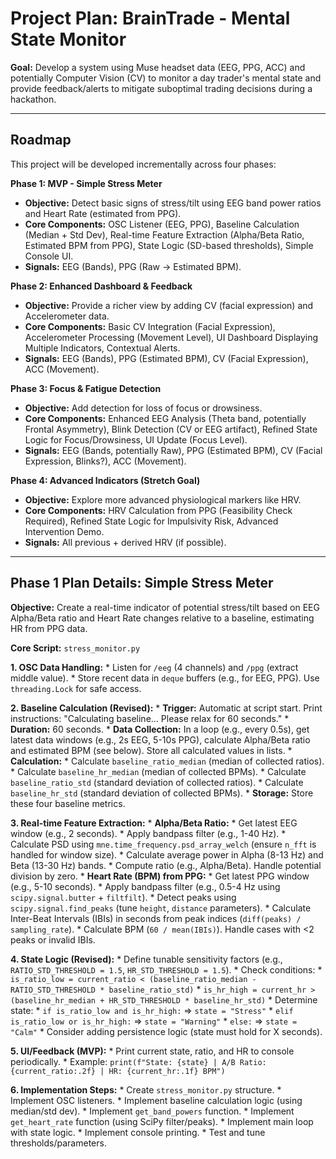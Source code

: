 # Project Plan: BrainTrade - Mental State Monitor

**Goal:** Develop a system using Muse headset data (EEG, PPG, ACC) and potentially Computer Vision (CV) to monitor a day trader's mental state and provide feedback/alerts to mitigate suboptimal trading decisions during a hackathon.

---

## Roadmap

This project will be developed incrementally across four phases:

**Phase 1: MVP - Simple Stress Meter**
*   **Objective:** Detect basic signs of stress/tilt using EEG band power ratios and Heart Rate (estimated from PPG).
*   **Core Components:** OSC Listener (EEG, PPG), Baseline Calculation (Median + Std Dev), Real-time Feature Extraction (Alpha/Beta Ratio, Estimated BPM from PPG), State Logic (SD-based thresholds), Simple Console UI.
*   **Signals:** EEG (Bands), PPG (Raw -> Estimated BPM).

**Phase 2: Enhanced Dashboard & Feedback**
*   **Objective:** Provide a richer view by adding CV (facial expression) and Accelerometer data.
*   **Core Components:** Basic CV Integration (Facial Expression), Accelerometer Processing (Movement Level), UI Dashboard Displaying Multiple Indicators, Contextual Alerts.
*   **Signals:** EEG (Bands), PPG (Estimated BPM), CV (Facial Expression), ACC (Movement).

**Phase 3: Focus & Fatigue Detection**
*   **Objective:** Add detection for loss of focus or drowsiness.
*   **Core Components:** Enhanced EEG Analysis (Theta band, potentially Frontal Asymmetry), Blink Detection (CV or EEG artifact), Refined State Logic for Focus/Drowsiness, UI Update (Focus Level).
*   **Signals:** EEG (Bands, potentially Raw), PPG (Estimated BPM), CV (Facial Expression, Blinks?), ACC (Movement).

**Phase 4: Advanced Indicators (Stretch Goal)**
*   **Objective:** Explore more advanced physiological markers like HRV.
*   **Core Components:** HRV Calculation from PPG (Feasibility Check Required), Refined State Logic for Impulsivity Risk, Advanced Intervention Demo.
*   **Signals:** All previous + derived HRV (if possible).

---

## Phase 1 Plan Details: Simple Stress Meter

**Objective:** Create a real-time indicator of potential stress/tilt based on EEG Alpha/Beta ratio and Heart Rate changes relative to a baseline, estimating HR from PPG data.

**Core Script:** `stress_monitor.py`

**1. OSC Data Handling:**
    *   Listen for `/eeg` (4 channels) and `/ppg` (extract middle value).
    *   Store recent data in `deque` buffers (e.g., for EEG, PPG). Use `threading.Lock` for safe access.

**2. Baseline Calculation (Revised):**
    *   **Trigger:** Automatic at script start. Print instructions: "Calculating baseline... Please relax for 60 seconds."
    *   **Duration:** 60 seconds.
    *   **Data Collection:** In a loop (e.g., every 0.5s), get latest data windows (e.g., 2s EEG, 5-10s PPG), calculate Alpha/Beta ratio and estimated BPM (see below). Store all calculated values in lists.
    *   **Calculation:**
        *   Calculate `baseline_ratio_median` (median of collected ratios).
        *   Calculate `baseline_hr_median` (median of collected BPMs).
        *   Calculate `baseline_ratio_std` (standard deviation of collected ratios).
        *   Calculate `baseline_hr_std` (standard deviation of collected BPMs).
    *   **Storage:** Store these four baseline metrics.

**3. Real-time Feature Extraction:**
    *   **Alpha/Beta Ratio:**
        *   Get latest EEG window (e.g., 2 seconds).
        *   Apply bandpass filter (e.g., 1-40 Hz).
        *   Calculate PSD using `mne.time_frequency.psd_array_welch` (ensure `n_fft` is handled for window size).
        *   Calculate average power in Alpha (8-13 Hz) and Beta (13-30 Hz) bands.
        *   Compute ratio (e.g., Alpha/Beta). Handle potential division by zero.
    *   **Heart Rate (BPM) from PPG:**
        *   Get latest PPG window (e.g., 5-10 seconds).
        *   Apply bandpass filter (e.g., 0.5-4 Hz using `scipy.signal.butter` + `filtfilt`).
        *   Detect peaks using `scipy.signal.find_peaks` (tune `height`, `distance` parameters).
        *   Calculate Inter-Beat Intervals (IBIs) in seconds from peak indices (`diff(peaks) / sampling_rate`).
        *   Calculate BPM (`60 / mean(IBIs)`). Handle cases with <2 peaks or invalid IBIs.

**4. State Logic (Revised):**
    *   Define tunable sensitivity factors (e.g., `RATIO_STD_THRESHOLD = 1.5`, `HR_STD_THRESHOLD = 1.5`).
    *   Check conditions:
        *   `is_ratio_low = current_ratio < (baseline_ratio_median - RATIO_STD_THRESHOLD * baseline_ratio_std)`
        *   `is_hr_high = current_hr > (baseline_hr_median + HR_STD_THRESHOLD * baseline_hr_std)`
    *   Determine state:
        *   `if is_ratio_low and is_hr_high:` => `state = "Stress"`
        *   `elif is_ratio_low or is_hr_high:` => `state = "Warning"`
        *   `else:` => `state = "Calm"`
    *   Consider adding persistence logic (state must hold for X seconds).

**5. UI/Feedback (MVP):**
    *   Print current state, ratio, and HR to console periodically.
    *   Example: `print(f"State: {state} | A/B Ratio: {current_ratio:.2f} | HR: {current_hr:.1f} BPM")`

**6. Implementation Steps:**
    *   Create `stress_monitor.py` structure.
    *   Implement OSC listeners.
    *   Implement baseline calculation logic (using median/std dev).
    *   Implement `get_band_powers` function.
    *   Implement `get_heart_rate` function (using SciPy filter/peaks).
    *   Implement main loop with state logic.
    *   Implement console printing.
    *   Test and tune thresholds/parameters.